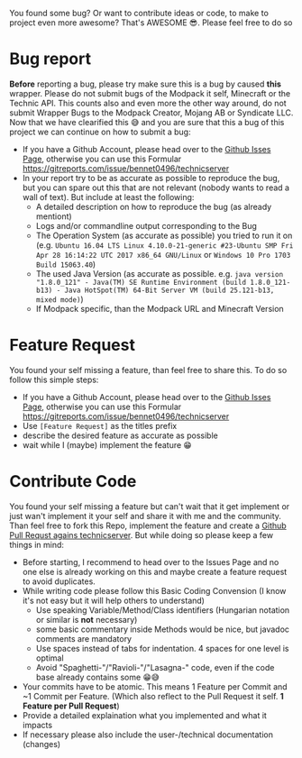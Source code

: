 You found some bug? Or want to contribute ideas or code, to make to project even more awesome? That's AWESOME :sunglasses:. Please feel free to do so

# Bug report
**Before** reporting a bug, please try make sure this is a bug by caused **this** wrapper. Please do not submit bugs of the Modpack it self, Minecraft or the Technic API. This counts also and even more the other way around, do not submit Wrapper Bugs to the Modpack Creator, Mojang AB or Syndicate LLC.  
Now that we have clearified this :sweat_smile: and you are sure that this a bug of this project we can continue on how to submit a bug:
  * If you have a Github Account, please head over to the [Github Isses Page](https://github.com/bennet0496/technicserver/issues), otherwise you can use this Formular https://gitreports.com/issue/bennet0496/technicserver
  * In your report try to be as accurate as possible to reproduce the bug, but you can spare out this that are not relevant (nobody wants to read a wall of text). But include at least the following:
    *  A detailed description on how to reproduce the bug (as already mentiont)
    * Logs and/or commandline output corresponding to the Bug
    * The Operation System (as accurate as possible) you tried to run it on (e.g. `Ubuntu 16.04 LTS Linux 4.10.0-21-generic #23-Ubuntu SMP Fri Apr 28 16:14:22 UTC 2017 x86_64 GNU/Linux` or `Windows 10 Pro 1703 Build 15063.40`)
    * The used Java Version (as accurate as possible. e.g. `java version "1.8.0_121" - Java(TM) SE Runtime Environment (build 1.8.0_121-b13) - Java HotSpot(TM) 64-Bit Server VM (build 25.121-b13, mixed mode)`)
    * If Modpack specific, than the Modpack URL and Minecraft Version
# Feature Request
You found your self missing a feature, than feel free to share this. To do so follow this simple steps:
  * If you have a Github Account, please head over to the [Github Isses Page](https://github.com/bennet0496/technicserver/issues), otherwise you can use this Formular https://gitreports.com/issue/bennet0496/technicserver
  * Use `[Feature Request]` as the titles prefix
  * describe the desired feature as accurate as possible
  * wait while I (maybe) implement the feature :grin:
# Contribute Code
You found your self missing a feature but can't wait that it get implement or just wan't implement it your self and share it with me and the community. Than feel free to fork this Repo, implement the feature and create a [Github Pull Requst agains technicserver](https://github.com/bennet0496/technicserver/pulls). But while doing so please keep a few things in mind:
  * Before starting, I recommend to head over to the Issues Page and no one else is already working on this and maybe create a feature request to avoid duplicates.
  * While writing code please follow this Basic Coding Convension (I know it's not easy but it will help others to understand)
    * Use speaking Variable/Method/Class identifiers (Hungarian notation or similar is **not** necessary)
    * some basic commentary inside Methods would be nice, but javadoc comments are mandatory
    * Use spaces instead of tabs for indentation. 4 spaces for one level is optimal
    * Avoid "Spaghetti-"/"Ravioli-"/"Lasagna-" code, even if the code base already contains some :grin::sweat_smile:
  * Your commits have to be atomic. This means 1 Feature per Commit and ~1 Commit per Feature. (Which also reflect to the Pull Request it self. **1 Feature per Pull Request**)
  * Provide a detailed explaination what you implemented and what it impacts
  * If necessary please also include the user-/technical documentation (changes)
    
